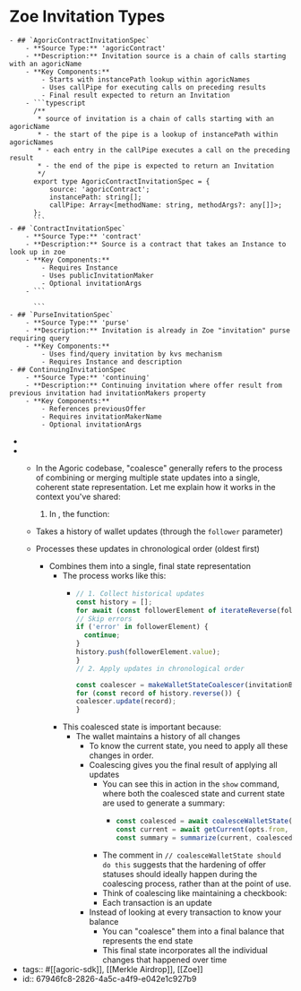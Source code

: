 # Zoe Invitation Types
	- ## `AgoricContractInvitationSpec`
		- **Source Type:** 'agoricContract'
		- **Description:** Invitation source is a chain of calls starting with an agoricName
		- **Key Components:**
			- Starts with instancePath lookup within agoricNames
			- Uses callPipe for executing calls on preceding results
			- Final result expected to return an Invitation
		- ```typescript
		  /**
		   * source of invitation is a chain of calls starting with an agoricName
		   * - the start of the pipe is a lookup of instancePath within agoricNames
		   * - each entry in the callPipe executes a call on the preceding result
		   * - the end of the pipe is expected to return an Invitation
		   */
		  export type AgoricContractInvitationSpec = {
		      source: 'agoricContract';
		      instancePath: string[];
		      callPipe: Array<[methodName: string, methodArgs?: any[]]>;
		  };
		  ```
	- ## `ContractInvitationSpec`
		- **Source Type:** 'contract'
		- **Description:** Source is a contract that takes an Instance to look up in zoe
		- **Key Components:**
			- Requires Instance
			- Uses publicInvitationMaker
			- Optional invitationArgs
		- ```
		  
		  ```
	- ## `PurseInvitationSpec`
		- **Source Type:** 'purse'
		- **Description:** Invitation is already in Zoe "invitation" purse requiring query
		- **Key Components:**
			- Uses find/query invitation by kvs mechanism
			- Requires Instance and description
	- ## ContinuingInvitationSpec
		- **Source Type:** 'continuing'
		- **Description:** Continuing invitation where offer result from previous invitation had invitationMakers property
		- **Key Components:**
			- References previousOffer
			- Requires invitationMakerName
			- Optional invitationArgs
-
-
	- In the Agoric codebase, "coalesce" generally refers to the process of combining or merging multiple state updates into a single, coherent state representation. Let me explain how it works in the context you've shared:
	  
	  1. In <mcfile name="wallet.js" path="/Users/tgreco/agoric-sdk/packages/agoric-cli/src/lib/wallet.js"></mcfile>, the <mcsymbol name="coalesceWalletState" filename="wallet.js" path="/Users/tgreco/agoric-sdk/packages/agoric-cli/src/lib/wallet.js" startline="111" type="function"></mcsymbol> function:
	- Takes a history of wallet updates (through the `follower` parameter)
	- Processes these updates in chronological order (oldest first)
		- Combines them into a single, final state representation
			- The process works like this:
				- ```javascript
				  // 1. Collect historical updates
				  const history = [];
				  for await (const followerElement of iterateReverse(follower)) {
				  // Skip errors
				  if ('error' in followerElement) {
				    continue;
				  }
				  history.push(followerElement.value);
				  }
				  // 2. Apply updates in chronological order
				  
				  const coalescer = makeWalletStateCoalescer(invitationBrand);
				  for (const record of history.reverse()) {
				  coalescer.update(record);
				  }
				  ```
			- This coalesced state is important because:
				- The wallet maintains a history of all changes
					- To know the current state, you need to apply all these changes in order.
					- Coalescing gives you the final result of applying all updates
						- You can see this in action in the <mcfile name="wallet.js" path="/Users/tgreco/agoric-sdk/packages/agoric-cli/src/commands/wallet.js"></mcfile> `show` command, where both the coalesced state and current state are used to generate a summary:
							- ```javascript
							  const coalesced = await coalesceWalletState(follower);
							  const current = await getCurrent(opts.from, { readLatestHead });
							  const summary = summarize(current, coalesced, agoricNames);
							  ```
						- The comment in <mcfile name="inter.js" path="/Users/tgreco/agoric-sdk/packages/agoric-cli/src/commands/inter.js"></mcfile> `// coalesceWalletState should do this` suggests that the hardening of offer statuses should ideally happen during the coalescing process, rather than at the point of use.
						- Think of coalescing like maintaining a checkbook:
						- Each transaction is an update
					- Instead of looking at every transaction to know your balance
						- You can "coalesce" them into a final balance that represents the end state
						- This final state incorporates all the individual changes that happened over time
- tags:: #[[agoric-sdk]], [[Merkle Airdrop]], [[Zoe]]
- id:: 67946fc8-2826-4a5c-a4f9-e042e1c927b9